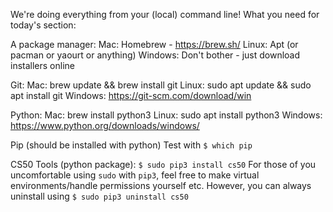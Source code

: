 We're doing everything from your (local) command line!
What you need for today's section:

A package manager:
  Mac: Homebrew - https://brew.sh/
  Linux: Apt (or pacman or yaourt or anything)
  Windows: Don't bother - just download installers online

Git:
  Mac: brew update && brew install git
  Linux: sudo apt update && sudo apt install git
  Windows: https://git-scm.com/download/win

Python:
  Mac: brew install python3
  Linux: sudo apt install python3
  Windows: https://www.python.org/downloads/windows/

Pip (should be installed with python)
  Test with `$ which pip`

CS50 Tools (python package):
  `$ sudo pip3 install cs50`
  For those of you uncomfortable using `sudo` with `pip3`, feel free to make virtual environments/handle permissions yourself etc. 
  However, you can always uninstall using
  `$ sudo pip3 uninstall cs50`
